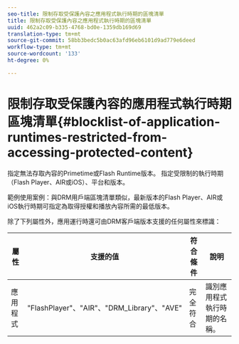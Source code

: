 ```yaml
---
seo-title: 限制存取受保護內容之應用程式執行時期的區塊清單
title: 限制存取受保護內容之應用程式執行時期的區塊清單
uuid: 462a2c09-b335-4768-bd0e-1359db169d69
translation-type: tm+mt
source-git-commit: 58bb3bedc5b0ac63afd96eb6101d9ad779e6deed
workflow-type: tm+mt
source-wordcount: '133'
ht-degree: 0%

---
```



# 限制存取受保護內容的應用程式執行時期區塊清單{#blocklist-of-application-runtimes-restricted-from-accessing-protected-content}

指定無法存取內容的Primetime或Flash Runtime版本。 指定受限制的執行時期（Flash Player、AIR或iOS）、平台和版本。

範例使用案例：與DRM用戶端區塊清單類似，最新版本的Flash Player、AIR或iOS執行時期可指定為取得授權和播放內容所需的最低版本。

除了下列屬性外，應用運行時還可由DRM客戶端版本支援的任何屬性來標識：

| **屬性** | **支援的值** | **符合條件** | **說明** |
|---|---|---|---|
| 應用程式 | &quot;FlashPlayer&quot;、&quot;AIR&quot;、&quot;DRM_Library&quot;、&quot;AVE&quot; | 完全符合 | 識別應用程式執行時期的名稱。 |
